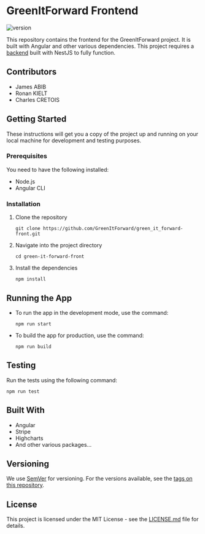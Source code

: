 # GreenItForward Frontend

![version](https://img.shields.io/badge/version-1.0.3-blue)

This repository contains the frontend for the GreenItForward project. It is built with Angular and other various dependencies. This project requires a [backend](https://github.com/GreenItForward/green_it_forward_back) built with NestJS to fully function.


## Contributors

- James ABIB
- Ronan KIELT
- Charles CRETOIS

## Getting Started

These instructions will get you a copy of the project up and running on your local machine for development and testing purposes.

### Prerequisites

You need to have the following installed:
- Node.js
- Angular CLI

### Installation

1. Clone the repository

    ```
    git clone https://github.com/GreenItForward/green_it_forward-front.git
    ```

2. Navigate into the project directory

    ```
    cd green-it-forward-front
    ```

3. Install the dependencies

    ```
    npm install
    ```

## Running the App

- To run the app in the development mode, use the command:

    ```
    npm run start
    ```

- To build the app for production, use the command:

    ```
    npm run build
    ```

## Testing

Run the tests using the following command:

```
npm run test
```

## Built With

- Angular
- Stripe
- Highcharts
- And other various packages...

## Versioning

We use [SemVer](http://semver.org/) for versioning. For the versions available, see the [tags on this repository](https://github.com/GreenItForward/green-it-forward-front/tags).

## License

This project is licensed under the MIT License - see the [LICENSE.md](LICENSE.md) file for details.
